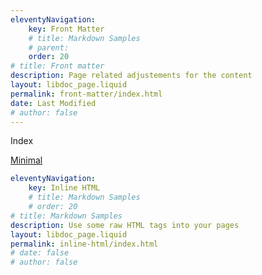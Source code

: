 ```yaml
---
eleventyNavigation:
    key: Front Matter
    # title: Markdown Samples
    # parent: 
    order: 20
# title: Front matter
description: Page related adjustements for the content
layout: libdoc_page.liquid
permalink: front-matter/index.html
date: Last Modified
# author: false
---
```


Index

[Minimal](/content/front-matter/01-front-matter-minimal/)

```yaml
eleventyNavigation:
    key: Inline HTML
    # title: Markdown Samples
    # order: 20
# title: Markdown Samples
description: Use some raw HTML tags into your pages
layout: libdoc_page.liquid
permalink: inline-html/index.html
# date: false
# author: false
```